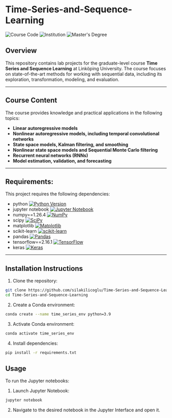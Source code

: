 # Time-Series-and-Sequence-Learning
![Course Code](https://img.shields.io/badge/Course%20Code-732A80-yellow)
![Institution](https://img.shields.io/badge/Institution-Linköping%20University-blue)
![Master's Degree](https://img.shields.io/badge/Master's%20Degree-Statistics%20&%20Machine%20Learning-lightblue)

## Overview
This repository contains lab projects for the graduate-level course **Time Series and Sequence Learning** at Linköping University. The course focuses on state-of-the-art methods for working with sequential data, including its exploration, transformation, modeling, and evaluation.

---

## Course Content
The course provides knowledge and practical applications in the following topics:

- **Linear autoregressive models**
- **Nonlinear autoregressive models, including temporal convolutional networks**
- **State space models, Kalman filtering, and smoothing**
- **Nonlinear state space models and Sequential Monte Carlo filtering**
- **Recurrent neural networks (RNNs)**
- **Model estimation, validation, and forecasting**

---

## Requirements:  
This project requires the following dependencies:  

- python [![Python Version](https://img.shields.io/badge/python-3.8%20%7C%203.9-blue)](https://www.python.org/downloads/)      
- jupyter notebook [![Jupyter Notebook](https://img.shields.io/badge/Jupyter-Notebook-orange?logo=jupyter)](https://jupyter.org/)    
- numpy==1.26.4 [![NumPy](https://img.shields.io/badge/numpy-1.26.4-blue?logo=python)](https://numpy.org/)    
- scipy [![SciPy](https://img.shields.io/badge/scipy-latest-blue?logo=scipy)](https://scipy.org/)  
- matplotlib [![Matplotlib](https://img.shields.io/badge/matplotlib-latest-blue?logo=python)](https://matplotlib.org/)  
- scikit-learn [![scikit-learn](https://img.shields.io/badge/scikit--learn-latest-blue?logo=scikit-learn)](https://scikit-learn.org/1.5/install.html)  
- pandas [![Pandas](https://img.shields.io/badge/pandas-latest-blue?logo=pandas)](https://pandas.pydata.org/)    
- tensorflow==2.16.1 [![TensorFlow](https://img.shields.io/badge/tensorflow-2.16.1-orange?logo=tensorflow)](https://www.tensorflow.org/)  
- keras [![Keras](https://img.shields.io/badge/Keras-latest-red?logo=keras)](https://pypi.org/project/keras/)        

---

## Installation Instructions  
1. Clone the repository:  
   
```bash
git clone https://github.com/silakilicoglu/Time-Series-and-Sequence-Learning.git  
cd Time-Series-and-Sequence-Learning  
```

2. Create a Conda environment:  

```bash
conda create --name time_series_env python=3.9  
```

3. Activate Conda environment:

```bash
conda activate time_series_env    
```

4. Install dependencies:  
   
```bash
pip install -r requirements.txt  
```

## Usage  
To run the Jupyter notebooks:  
1. Launch Jupyter Notebook:  
```bash
jupyter notebook  
```
2. Navigate to the desired notebook in the Jupyter Interface and open it.  
